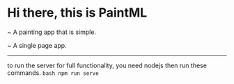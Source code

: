 # Hi there, this is PaintML

~ A painting app that is simple.

~ A single page app.


<hr>

to run the server for full functionality, you need nodejs then run these commands.
`bash
npm run serve
`